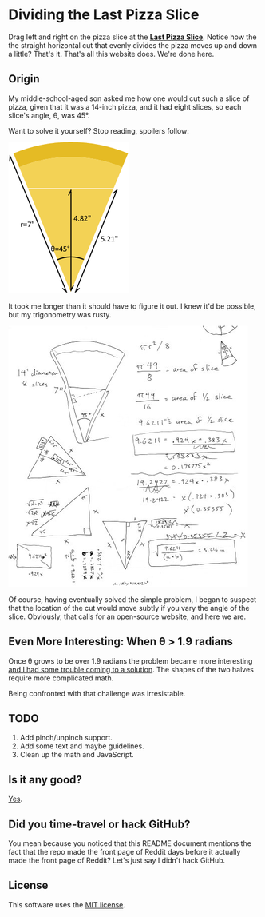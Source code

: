 # Dividing the Last Pizza Slice

Drag left and right on the pizza slice at the [**Last Pizza Slice**](http://pizza.dlma.com).  Notice how the the straight horizontal cut that evenly divides the pizza moves up and down a little?  That's it. That's all this website does. We're done here.

## Origin

My middle-school-aged son asked me how one would cut such a slice of pizza, given that it was a 14-inch pizza, and it had eight slices, so each slice's angle, &theta;, was 45&deg;.

Want to solve it yourself? Stop reading, spoilers follow:

![shortcut](https://raw.githubusercontent.com/dblume/pizza-slice/master/images/pizzaslice.png)

It took me longer than it should have to figure it out. I knew it'd be possible, but my trigonometry was rusty.

![shortcut](https://raw.githubusercontent.com/dblume/pizza-slice/master/images/pizza-scribbles-small.jpg)

Of course, having eventually solved the simple problem, I began to suspect that the location of the cut would move subtly if you vary the angle of the slice. Obviously, that calls for an open-source website, and here we are.

## Even More Interesting: When &theta; &gt; 1.9 radians

Once &theta; grows to be over 1.9 radians the problem became more interesting [and I had some trouble coming to a solution](https://www.facebook.com/photo.php?fbid=10154042850971561&set=a.10150887996666561.410585.687611560&type=3&theater). The shapes of the two halves require more complicated math.

Being confronted with that challenge was irresistable.

## TODO

1. Add pinch/unpinch support.
2. Add some text and maybe guidelines.
3. Clean up the math and JavaScript.

## Is it any good?

[Yes](https://news.ycombinator.com/item?id=3067434).

## Did you time-travel or hack GitHub?

You mean because you noticed that this README document mentions the fact that the repo made the front page of Reddit days before it actually made the front page of Reddit? Let's just say I didn't hack GitHub.

## License

This software uses the [MIT license](https://github.com/dblume/pizza-slice/blob/master/LICENSE).
